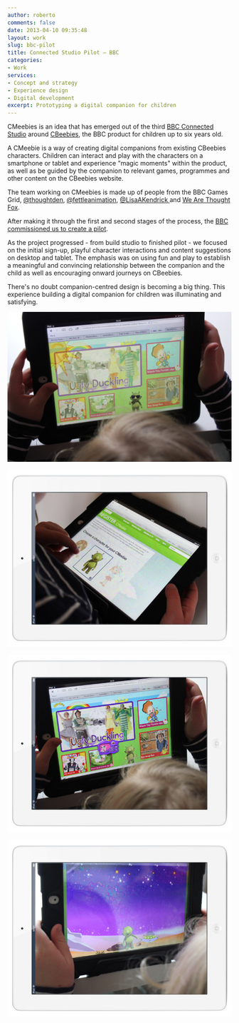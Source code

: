 ```yaml
---
author: roberto
comments: false
date: 2013-04-10 09:35:48
layout: work
slug: bbc-pilot
title: Connected Studio Pilot – BBC
categories:
- Work
services:
- Concept and strategy
- Experience design
- Digital development
excerpt: Prototyping a digital companion for children
---
```


CMeebies is an idea that has emerged out of the third <a href="http://www.bbcconnectedstudio.co.uk/">BBC Connected Studio</a> around <a href="http://www.bbc.co.uk/cbeebies/">CBeebies</a>, the BBC product for children up to six years old.

A CMeebie is a way of creating digital companions from existing CBeebies characters. Children can interact and play with the characters on a smartphone or tablet and experience "magic moments" within the product, as well as be guided by the companion to relevant games, programmes and other content on the CBeebies website.

The team working on CMeebies is made up of people from the BBC Games Grid, <a href="https://twitter.com/thoughtden">@thoughtden</a>, <a href="https://twitter.com/Fettleanimation">@fettleanimation</a>, <a href="https://twitter.com/LisaAKendrick">@LisaAKendrick </a>and <a href="http://wearethoughtfox.com">We Are Thought Fox</a>.

After making it through the first and second stages of the process, the [BBC commissioned us to create a pilot](http://www.bbc.co.uk/partnersandsuppliers/connectedstudio/Pilots/cbeebiespilots.html#section-4).

As the project progressed - from build studio to finished pilot - we focused on the initial sign-up, playful character interactions and content suggestions on desktop and tablet. The emphasis was on using fun and play to establish a meaningful and convincing relationship between the companion and the child as well as encouraging onward journeys on CBeebies.

There's no doubt companion-centred design is becoming a big thing. This experience building a digital companion for children was illuminating and satisfying.

![Screenshot of the CMeebies for the BBC](/images/work-bbc-connected.jpg)

![Screenshot of the CMeebies for the BBC](/images/work-bbc-connected-1.jpg)

![Screenshot of the CMeebies for the BBC](/images/work-bbc-connected-2.jpg)

![Screenshot of the CMeebies for the BBC](/images/work-bbc-connected-3.jpg)


